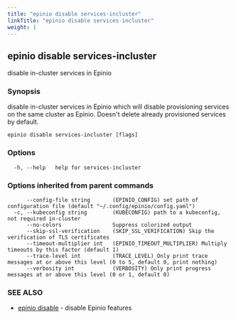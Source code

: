 ```yaml
---
title: "epinio disable services-incluster"
linkTitle: "epinio disable services-incluster"
weight: 1
---
```

## epinio disable services-incluster

disable in-cluster services in Epinio

### Synopsis

disable in-cluster services in Epinio which will disable provisioning services on the same cluster as Epinio. Doesn't delete already provisioned services by default.

```
epinio disable services-incluster [flags]
```

### Options

```
  -h, --help   help for services-incluster
```

### Options inherited from parent commands

```
      --config-file string       (EPINIO_CONFIG) set path of configuration file (default "~/.config/epinio/config.yaml")
  -c, --kubeconfig string        (KUBECONFIG) path to a kubeconfig, not required in-cluster
      --no-colors                Suppress colorized output
      --skip-ssl-verification    (SKIP_SSL_VERIFICATION) Skip the verification of TLS certificates
      --timeout-multiplier int   (EPINIO_TIMEOUT_MULTIPLIER) Multiply timeouts by this factor (default 1)
      --trace-level int          (TRACE_LEVEL) Only print trace messages at or above this level (0 to 5, default 0, print nothing)
      --verbosity int            (VERBOSITY) Only print progress messages at or above this level (0 or 1, default 0)
```

### SEE ALSO

* [epinio disable](../epinio_disable)	 - disable Epinio features

